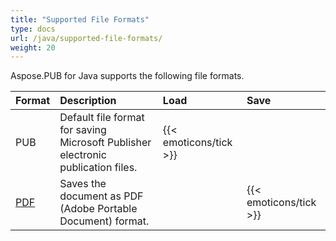 ```yaml
---
title: "Supported File Formats"
type: docs
url: /java/supported-file-formats/
weight: 20
---
```


Aspose.PUB for Java supports the following file formats.

|**Format**|**Description**|**Load**|**Save**|
| :- | :- | :- | :- |
|PUB|Default file format for saving Microsoft Publisher electronic publication files.|{{< emoticons/tick >}}| |
|[PDF](https://wiki.fileformat.com/pdf/)|Saves the document as PDF (Adobe Portable Document) format.| |{{< emoticons/tick >}}|
